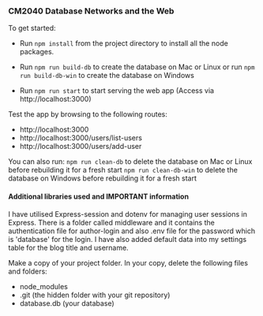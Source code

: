 ### CM2040 Database Networks and the Web ###

To get started:

* Run ```npm install``` from the project directory to install all the node packages.

* Run ```npm run build-db``` to create the database on Mac or Linux 
or run ```npm run build-db-win``` to create the database on Windows

* Run ```npm run start``` to start serving the web app (Access via http://localhost:3000)

Test the app by browsing to the following routes:

* http://localhost:3000
* http://localhost:3000/users/list-users
* http://localhost:3000/users/add-user

You can also run: 
```npm run clean-db``` to delete the database on Mac or Linux before rebuilding it for a fresh start
```npm run clean-db-win``` to delete the database on Windows before rebuilding it for a fresh start

#### Additional libraries used and IMPORTANT information ####

I have utilised Express-session and dotenv for managing user sessions in Express.
There is a folder called middleware and it contains the authentication file for author-login and also .env file for the password which is 'database' for the login.
I have also added default data into my settings table for the blog title and username.

Make a copy of your project folder.
In your copy, delete the following files and folders:
* node_modules
* .git (the hidden folder with your git repository)
* database.db (your database)


